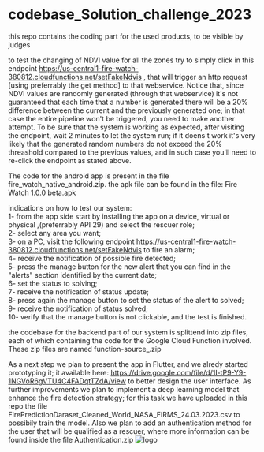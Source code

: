 # codebase_Solution_challenge_2023
this repo contains the coding part for the used products, to be visible by judges

to test the changing of NDVI value for all the zones try to simply click in this endpoint https://us-central1-fire-watch-380812.cloudfunctions.net/setFakeNdvis , that will trigger an http request [using preferrably the get method] to that webservice. Notice that, since NDVI values are randomly generated (through that webservice) it's not guaranteed that each time that a number is generated there will be a 20% difference between the current and the previously generated one; in that case the entire pipeline won't be triggered, you need to make another attempt.
To be sure that the system is working as expected, after visiting the endpoint, wait 2 minutes to let the system run; if it doens't work it's very likely that the generated random numbers do not exceed the 20% threashold compared to the previous values, and in such case you'll need to re-click the endpoint as stated above.

The code for the android app is present in the file fire_watch_native_android.zip.
the apk file can be found in the file: Fire Watch 1.0.0 beta.apk

indications on how to test our system: \
1- from the app side start by installing the app on a device, virtual or physical ,(preferrably API 29) and select the rescuer role;\
2- select any area you want;\
3- on a PC, visit the following endpoint https://us-central1-fire-watch-380812.cloudfunctions.net/setFakeNdvis to fire an alarm;\
4- receive the notification of possible fire detected;\
5- press the manage button for the new alert that you can find in the "alerts" section identified by the current date;\
6- set the status to solving;\
7- receive the notification of status update;\
8- press again the manage button to set the status of the alert to solved;\
9- receive the notification of status solved;\
10- verify that the manage button is not clickable, and the test is finished.


the codebase for the backend part of our system is splittend into zip files, each of which containing the code for the Google Cloud Function involved.
These zip files are named function-source_<function name>.zip


As a next step we plan to present the app in Flutter, and we alredy started prototyping it; it available here: https://drive.google.com/file/d/1I-tP9-Y9-1NGVoR6gVTU4C4FADqtTZdA/view to better design the user interface.
As further improvements we plan to implement a deep learning model that enhance the fire detection strategy; for this task we have uploaded in this repo the file FirePredictionDaraset_Cleaned_World_NASA_FIRMS_24.03.2023.csv to possibily train the model.
Also we plan to add an authentication method for the user that will be qualified as a rescuer, where more information can be found inside the file Authentication.zip
![logo](https://user-images.githubusercontent.com/94905245/229208377-b10ffcf1-9ce0-4785-91dd-716d2b0dcdbf.png)


